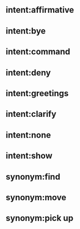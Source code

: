 ## intent:affirmative

## intent:bye

## intent:command

## intent:deny

## intent:greetings

## intent:clarify

## intent:none

## intent:show

## synonym:find


## synonym:move


## synonym:pick up

